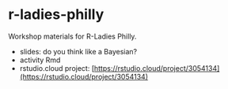 # r-ladies-philly
Workshop materials for R-Ladies Philly.

- slides: do you think like a Bayesian?
- activity Rmd
- rstudio.cloud project: [https://rstudio.cloud/project/3054134](https://rstudio.cloud/project/3054134)
